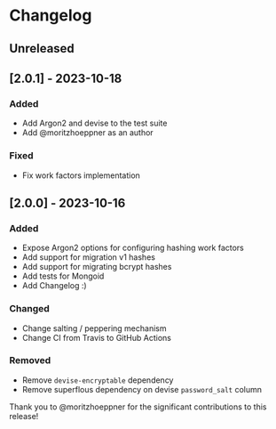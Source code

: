 # Changelog 

## Unreleased

## [2.0.1] - 2023-10-18

### Added
- Add Argon2 and devise to the test suite
- Add @moritzhoeppner as an author

### Fixed
- Fix work factors implementation

## [2.0.0] - 2023-10-16

### Added
- Expose Argon2 options for configuring hashing work factors
- Add support for migration v1 hashes
- Add support for migrating bcrypt hashes
- Add tests for Mongoid
- Add Changelog :)
 
### Changed
- Change salting / peppering mechanism
- Change CI from Travis to GitHub Actions
 
### Removed 
- Remove `devise-encryptable` dependency
- Remove superflous dependency on devise `password_salt` column

Thank you to @moritzhoeppner for the significant contributions to this release!

